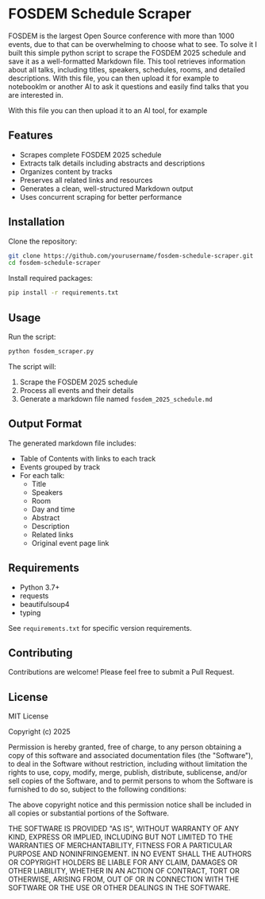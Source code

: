 # FOSDEM Schedule Scraper

FOSDEM is the largest Open Source conference with more than 1000 events, due to that can be overwhelming to choose what to see. 
To solve it I built this simple python script to scrape the FOSDEM 2025 schedule and save it as a well-formatted Markdown file. This tool retrieves information about all talks, including titles, speakers, schedules, rooms, and detailed descriptions.
With this file, you can then upload it for example to notebooklm or another AI to ask it questions and easily find talks that you are interested in.

With this file you can then upload it to an AI tool, for example 

## Features

- Scrapes complete FOSDEM 2025 schedule
- Extracts talk details including abstracts and descriptions
- Organizes content by tracks
- Preserves all related links and resources
- Generates a clean, well-structured Markdown output
- Uses concurrent scraping for better performance

## Installation

Clone the repository:

```bash
git clone https://github.com/yourusername/fosdem-schedule-scraper.git
cd fosdem-schedule-scraper
```

Install required packages:

```bash
pip install -r requirements.txt
```

## Usage

Run the script:

```bash
python fosdem_scraper.py
```

The script will:
1. Scrape the FOSDEM 2025 schedule
2. Process all events and their details
3. Generate a markdown file named `fosdem_2025_schedule.md`

## Output Format

The generated markdown file includes:

- Table of Contents with links to each track
- Events grouped by track
- For each talk:
  - Title
  - Speakers
  - Room
  - Day and time
  - Abstract
  - Description
  - Related links
  - Original event page link

## Requirements

- Python 3.7+
- requests
- beautifulsoup4
- typing

See `requirements.txt` for specific version requirements.

## Contributing

Contributions are welcome! Please feel free to submit a Pull Request.

## License

MIT License

Copyright (c) 2025

Permission is hereby granted, free of charge, to any person obtaining a copy
of this software and associated documentation files (the "Software"), to deal
in the Software without restriction, including without limitation the rights
to use, copy, modify, merge, publish, distribute, sublicense, and/or sell
copies of the Software, and to permit persons to whom the Software is
furnished to do so, subject to the following conditions:

The above copyright notice and this permission notice shall be included in all
copies or substantial portions of the Software.

THE SOFTWARE IS PROVIDED "AS IS", WITHOUT WARRANTY OF ANY KIND, EXPRESS OR
IMPLIED, INCLUDING BUT NOT LIMITED TO THE WARRANTIES OF MERCHANTABILITY,
FITNESS FOR A PARTICULAR PURPOSE AND NONINFRINGEMENT. IN NO EVENT SHALL THE
AUTHORS OR COPYRIGHT HOLDERS BE LIABLE FOR ANY CLAIM, DAMAGES OR OTHER
LIABILITY, WHETHER IN AN ACTION OF CONTRACT, TORT OR OTHERWISE, ARISING FROM,
OUT OF OR IN CONNECTION WITH THE SOFTWARE OR THE USE OR OTHER DEALINGS IN THE
SOFTWARE.
